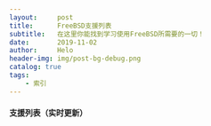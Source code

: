 ```yaml
---
layout:     post
title:      FreeBSD支援列表
subtitle:   在这里你能找到学习使用FreeBSD所需要的一切！
date:       2019-11-02
author:     Helo
header-img: img/post-bg-debug.png
catalog: true
tags:
    - 索引
---
```


#### 支援列表（实时更新）
